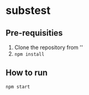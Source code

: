 # substest

## Pre-requisities

1. Clone the repository from ''
1. ```npm install```

## How to run

```npm start```


